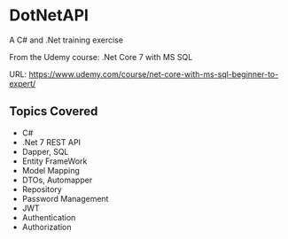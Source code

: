 # DotNetAPI
A C# and .Net training exercise

From the Udemy course: .Net Core 7 with MS SQL

URL: https://www.udemy.com/course/net-core-with-ms-sql-beginner-to-expert/

## Topics Covered

- C#
- .Net 7 REST API
- Dapper, SQL
- Entity FrameWork
- Model Mapping
- DTOs, Automapper
- Repository
- Password Management
- JWT
- Authentication
- Authorization
    
